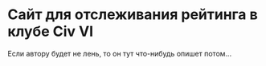 # Сайт для отслеживания рейтинга в клубе Civ VI

Если автору будет не лень, то он тут что-нибудь опишет потом...

